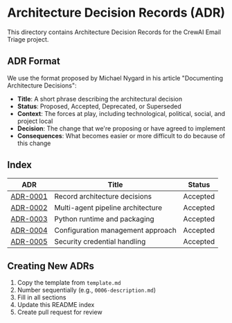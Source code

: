# Architecture Decision Records (ADR)

This directory contains Architecture Decision Records for the CrewAI Email Triage project.

## ADR Format

We use the format proposed by Michael Nygard in his article "Documenting Architecture Decisions":

- **Title**: A short phrase describing the architectural decision
- **Status**: Proposed, Accepted, Deprecated, or Superseded
- **Context**: The forces at play, including technological, political, social, and project local
- **Decision**: The change that we're proposing or have agreed to implement
- **Consequences**: What becomes easier or more difficult to do because of this change

## Index

| ADR | Title | Status |
|-----|-------|--------|
| [ADR-0001](0001-record-architecture-decisions.md) | Record architecture decisions | Accepted |
| [ADR-0002](0002-multi-agent-pipeline-architecture.md) | Multi-agent pipeline architecture | Accepted |
| [ADR-0003](0003-python-runtime-and-packaging.md) | Python runtime and packaging | Accepted |
| [ADR-0004](0004-configuration-management.md) | Configuration management approach | Accepted |
| [ADR-0005](0005-security-credential-handling.md) | Security credential handling | Accepted |

## Creating New ADRs

1. Copy the template from `template.md`
2. Number sequentially (e.g., `0006-description.md`)
3. Fill in all sections
4. Update this README index
5. Create pull request for review